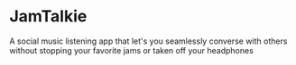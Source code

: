 # JamTalkie

A social music listening app that let's you seamlessly converse with others without stopping your favorite jams or taken off your headphones
